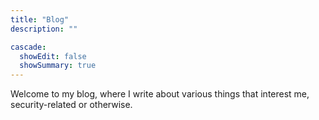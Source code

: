```yaml
---
title: "Blog"
description: ""

cascade:
  showEdit: false
  showSummary: true
---
```


Welcome to my blog, where I write about various things that interest me, security-related or otherwise. 